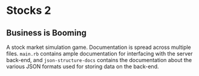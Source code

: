 Stocks 2
===
Business is Booming
---
A stock market simulation game. Documentation is spread across multiple files. `main.rb` contains ample documentation for interfacing with the server back-end, and `json-structure-docs` contains the documentation about the various JSON formats used for storing data on the back-end.
